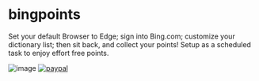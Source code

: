 # bingpoints
Set your default Browser to Edge; sign into Bing.com; customize your dictionary list; then sit back, and collect your points!
Setup as a scheduled task to enjoy effort free points.

![image](https://user-images.githubusercontent.com/60669235/151669420-686c84cc-ab27-4659-aada-6703c5eb322b.png)
[![paypal](https://www.paypalobjects.com/en_US/i/btn/btn_donateCC_LG.gif)](https://paypal.com/pools/c/8GOqknTMzx)
